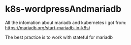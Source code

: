 # k8s-wordpressAndmariadb
All the infomation about mariadb and kubernetes i got from:
https://mariadb.org/start-mariadb-in-k8s/

The best practice is to work with stateful for mariadb
